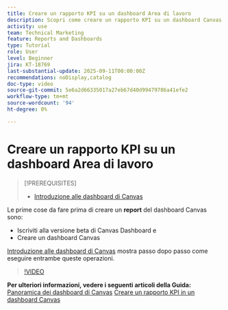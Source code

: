 ```yaml
---
title: Creare un rapporto KPI su un dashboard Area di lavoro
description: Scopri come creare un rapporto KPI su un dashboard Canvas.
activity: use
team: Technical Marketing
feature: Reports and Dashboards
type: Tutorial
role: User
level: Beginner
jira: KT-18769
last-substantial-update: 2025-09-11T00:00:00Z
recommendations: noDisplay,catalog
doc-type: video
source-git-commit: 5e6a2d66335017a27eb67d40d99479786a41efe2
workflow-type: tm+mt
source-wordcount: '94'
ht-degree: 0%

---
```


# Creare un rapporto KPI su un dashboard Area di lavoro

>[!PREREQUISITES]
>
>* [Introduzione alle dashboard di Canvas](/help/reporting/canvas-dashboards/introduction-to-canvas-dashboards.md)

Le prime cose da fare prima di creare un **report** del dashboard Canvas sono:

* Iscriviti alla versione beta di Canvas Dashboard e
* Creare un dashboard Canvas

[Introduzione alle dashboard di Canvas](/help/reporting/canvas-dashboards/introduction-to-canvas-dashboards.md) mostra passo dopo passo come eseguire entrambe queste operazioni.

>[!VIDEO](https://video.tv.adobe.com/v/3474841/?quality=12&learn=on&enablevpops)

**Per ulteriori informazioni, vedere i seguenti articoli della Guida:**
[Panoramica dei dashboard di Canvas](https://experienceleague.adobe.com/it/docs/workfront/using/reporting/canvas-dashboards/canvas-dashboards-overview)
[Creare un rapporto KPI in un dashboard Canvas](https://experienceleague.adobe.com/it/docs/workfront/using/reporting/canvas-dashboards/add-reports/build-kpi-report)
